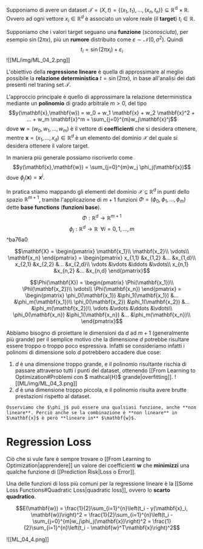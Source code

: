 Supponiamo di avere un dataset $\mathcal{T} = (X,t) = \lbrace (x_1,t_1), ..., (x_n, t_n) \rbrace \subseteq \mathbb{R^d} \times \mathbb{R}$.
Ovvero ad ogni vettore $x_i \in \mathbb{R}^d$ è associato un valore reale (il **target**) $t_i \in \mathbb{R}$.

Supponiamo che i valori target seguano una **funzione** (*sconosciuta*), per esempio $\sin(2\pi x)$, più un **rumore** distribuito come $\varepsilon \sim \mathcal{N}(0, \sigma^2)$. 
Quindi $$t_i = \sin(2\pi x_i) + \varepsilon_i$$
![[ML/img/ML_04_2.png]]

L'obiettivo della **regressione lineare** è quella di approssimare al meglio possibile la **relazione deterministica** $t = \sin(2\pi x)$, in base all'analisi dei dati presenti nel traning set $\mathcal{T}$.

L'approccio principale è quello di approssimare la relazione deterministica mediante un **polinomio** di grado arbitrale $m > 0$, del tipo $$y(\mathbf{x},\mathbf{w}) = w_0 + w_1 \mathbf{x} + w_2 \mathbf{x}^2 + ... + w_m \mathbf{x}^m = \sum_{j=0}^{m}w_j\mathbf{x}^j$$ dove $\mathbf{w} = (w_0, w_1, ..., w_m)$ è il vettore di **coefficienti** che si desidera ottenere, mentre $\mathbf{x} = (x_1, ..., x_d) \in \mathbb{R}^d$ è un elemento del dominio $\mathcal{X}$ del quale si desidera ottenere il valore target.

In maniera più generale possiamo riscriverlo come $$y(\mathbf{x},\mathbf{w}) = \sum_{j=0}^{m}w_j \phi_j(\mathbf{x})$$ dove $\phi_j(\mathbf{x}) = \mathbf{x}^j$.

In pratica stiamo mappando gli elementi del dominio $\mathcal{X} \subseteq \mathbb{R}^d$ in punti dello spazio $\mathbb{R}^{m+1}$, tramite l'applicazione di $m+1$ funzioni $\Phi = (\phi_0, \phi_1, ..., \phi_m)$ dette **base functions** (**funzioni base**).
$$\Phi: \mathbb{R}^d \to \mathbb{R}^{m+1}$$
$$\phi_j : \mathbb{R}^d \to \mathbb{R} \;\; \forall i=0,1,...,m$$ ^ba76a0

$$\mathbf{X} =
\begin{pmatrix}
\mathbf{x_1}\\
\mathbf{x_2}\\
\vdots\\
\mathbf{x_n}
\end{pmatrix} =
\begin{pmatrix}
x_{1,1} &x_{1,2} &... &x_{1,d}\\
x_{2,1} &x_{2,2} &... &x_{2,d}\\
\vdots &\vdots &\ddots &\vdots\\
x_{n,1} &x_{n,2} &... &x_{n,d}
\end{pmatrix}$$

$$\Phi(\mathbf{X}) =
\begin{pmatrix}
\Phi(\mathbf{x_1})\\
\Phi(\mathbf{x_2})\\
\vdots\\
\Phi(\mathbf{x_n})
\end{pmatrix} =
\begin{pmatrix}
\phi_0(\mathbf{x_1}) &\phi_1(\mathbf{x_1}) &... &\phi_m(\mathbf{x_1})\\
\phi_0(\mathbf{x_2}) &\phi_1(\mathbf{x_2}) &... &\phi_m(\mathbf{x_2})\\
\vdots &\vdots &\ddots &\vdots\\
\phi_0(\mathbf{x_n}) &\phi_1(\mathbf{x_n}) &... &\phi_m(\mathbf{x_n})\\
\end{pmatrix}$$




Abbiamo bisogno di proiettare le dimensioni da $d$ ad $m+1$ (generalmente più grande) per il semplice motivo che la dimensione $d$ potrebbe risultare essere troppo o troppo poco espressiva.
Infatti se consideriamo infatti i polinomi di dimensione solo $d$ potrebbero accadere due cose:
1. $d$ è una dimensione troppo grande, e il polinomio risultante rischia di passare attraverso tutti i punti del dataset, ottenendo [[From Learning to Optimization#Problemi con $ mathcal{H}$ grande|overfitting]]. ![[ML/img/ML_04_3.png]]
2. $d$ è una dimensione troppo piccola, e il polinomio risulta avere brutte prestazioni rispetto al dataset.

```ad-warning
Osserviamo che $\phi_j$ può essere una qualsiasi funzione, anche **non lineare**. Perciò anche se la combinazione è **non lineare** in $\mathbf{x}$ è però **lineare in** $\mathbf{w}$. 
```

# Regression Loss
Ciò che si vule fare è sempre trovare o [[From Learning to Optimization|apprendere]] un valore dei coefficienti $\mathbf{w}$ che **minimizzi** una qualche funzione di [[Prediction Risk|Loss o Error]].

Una delle funzioni di loss più comuni per la regressione lineare è la [[Some Loss Functions#Quadratic Loss|quadratic loss]], ovvero lo **scarto quadratico**.

$$E(\mathbf{w}) = \frac{1}{2}\sum_{i=1}^{n}\left(t_i - y(\mathbf{x}_i, \mathbf{w})\right)^2 = \frac{1}{2}\sum_{i=1}^{n}\left(t_i - \sum_{j=0}^{m}w_j\phi_j(\mathbf{x})\right)^2 = \frac{1}{2}\sum_{i=1}^{n}\left(t_i - \mathbf{w}^T\mathbf{x}\right)^2$$

![[ML_04_4.png]]
